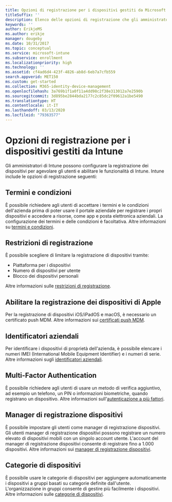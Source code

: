 ```yaml
---
title: Opzioni di registrazione per i dispositivi gestiti da Microsoft Intune
titleSuffix: ''
description: Elenco delle opzioni di registrazione che gli amministratori possono impostare per i dispositivi gestiti da Microsoft Intune.
keywords: ''
author: ErikjeMS
ms.author: erikje
manager: dougeby
ms.date: 10/31/2017
ms.topic: conceptual
ms.service: microsoft-intune
ms.subservice: enrollment
ms.localizationpriority: high
ms.technology: ''
ms.assetid: cf4ad6d4-423f-4826-ab8d-6eb7a7cfb559
search.appverid: MET150
ms.custom: get-started
ms.collection: M365-identity-device-management
ms.openlocfilehash: 3a769b1f1a0f11a4dd98c2f38e313012a7e2590b
ms.sourcegitcommit: 3d895be2844bda2177c2c85dc2f09612a1be5490
ms.translationtype: HT
ms.contentlocale: it-IT
ms.lasthandoff: 03/13/2020
ms.locfileid: "79363577"
---
```

# <a name="enrollment-options-for-devices-managed-by-intune"></a>Opzioni di registrazione per i dispositivi gestiti da Intune

Gli amministratori di Intune possono configurare la registrazione dei dispositivi per agevolare gli utenti e abilitare le funzionalità di Intune.  Intune include le opzioni di registrazione seguenti:

## <a name="terms-and-conditions"></a>Termini e condizioni

È possibile richiedere agli utenti di accettare i termini e le condizioni dell'azienda prima di poter usare il portale aziendale per registrare i propri dispositivi e accedere a risorse, come app e posta elettronica aziendali. La configurazione dei termini e delle condizioni è facoltativa. Altre informazioni su [termini e condizioni](terms-and-conditions-create.md).

## <a name="enrollment-restrictions"></a>Restrizioni di registrazione

È possibile scegliere di limitare la registrazione di dispositivi tramite:
- Piattaforma per i dispositivi
- Numero di dispositivi per utente
- Blocco dei dispositivi personali

Altre informazioni sulle [restrizioni di registrazione](enrollment-restrictions-set.md).

## <a name="enable-apple-device-enrollment"></a>Abilitare la registrazione dei dispositivi di Apple

Per la registrazione di dispositivi iOS/iPadOS e macOS, è necessario un certificato push MDM. Altre informazioni sui [certificati push MDM](apple-mdm-push-certificate-get.md).

## <a name="corporate-identifiers"></a>Identificatori aziendali

Per identificare i dispositivi di proprietà dell'azienda, è possibile elencare i numeri IMEI (International Mobile Equipment Identifier) e i numeri di serie. Altre informazioni sugli [identificatori aziendali](corporate-identifiers-add.md).
## <a name="multi-factor-authentication"></a>Multi-Factor Authentication

È possibile richiedere agli utenti di usare un metodo di verifica aggiuntivo, ad esempio un telefono, un PIN o informazioni biometriche, quando registrano un dispositivo. Altre informazioni sull'[autenticazione a più fattori](multi-factor-authentication.md).

## <a name="device-enrollment-manager"></a>Manager di registrazione dispositivi
È possibile impostare gli utenti come manager di registrazione dispositivi.  Gli utenti manager di registrazione dispositivi possono registrare un numero elevato di dispositivi mobili con un singolo account utente. L'account del manager di registrazione dispositivi consente di registrare fino a 1.000 dispositivi. Altre informazioni sui [manager di registrazione dispositivi](device-enrollment-manager-enroll.md).

## <a name="device-categories"></a>Categorie di dispositivi

È possibile usare le categorie di dispositivi per aggiungere automaticamente i dispositivi a gruppi basati su categorie definite dall'utente. L'organizzazione in gruppi consente di gestire più facilmente i dispositivi. Altre informazioni sulle [categorie di dispositivi](device-group-mapping.md).
